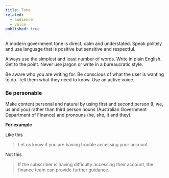 ```yaml
---
title: Tone
related:
  - audience
  - voice
published: true
---
```


A modern government tone is direct, calm and understated. Speak politely and use language that is positive but sensitive and respectful.

Always use the simplest and least number of words. Write in plain English. Get to the point. Never use jargon or write in a bureaucratic style.

Be aware who you are writing for. Be conscious of what the user is wanting to do. Tell them what they need to know. Use an active voice.

### Be personable

Make content personal and natural by using first and second person (I, we, us and you) rather than third person nouns (Australian Government Department of Finance) and pronouns (he, she, it and they).

**For example**

Like this

> Let us know if you are having trouble accessing your account.

Not this

> If the subscriber is having difficulty accessing their account, the finance team can provide further guidance.

